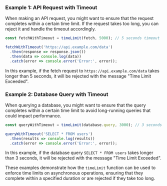 ### Example 1: API Request with Timeout

When making an API request, you might want to ensure that the request completes within a certain time limit. If the request takes too long, you can reject it and handle the timeout accordingly.

```javascript
const fetchWithTimeout = timeLimit(fetch, 5000); // 5 seconds timeout

fetchWithTimeout('https://api.example.com/data')
  .then(response => response.json())
  .then(data => console.log(data))
  .catch(error => console.error('Error:', error));
```

In this example, if the fetch request to `https://api.example.com/data` takes longer than 5 seconds, it will be rejected with the message "Time Limit Exceeded".

### Example 2: Database Query with Timeout

When querying a database, you might want to ensure that the query completes within a certain time limit to avoid long-running queries that could impact performance.

```javascript
const queryWithTimeout = timeLimit(database.query, 3000); // 3 seconds timeout

queryWithTimeout('SELECT * FROM users')
  .then(results => console.log(results))
  .catch(error => console.error('Error:', error));
```

In this example, if the database query `SELECT * FROM users` takes longer than 3 seconds, it will be rejected with the message "Time Limit Exceeded".

These examples demonstrate how the `timeLimit` function can be used to enforce time limits on asynchronous operations, ensuring that they complete within a specified duration or are rejected if they take too long.
